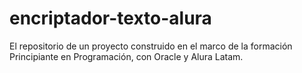 # encriptador-texto-alura
El repositorio de un proyecto construido en el marco de la formación Principiante en Programación, con Oracle y Alura Latam.
